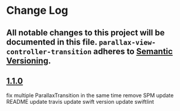 # Change Log

All notable changes to this project will be documented in this file.
`parallax-view-controller-transition` adheres to [Semantic Versioning](http://semver.org/).
---

## [1.1.0](https://github.com/Digipolitan/parallax-view-controller-transition/releases/tag/v1.1.0)

fix multiple ParallaxTransition in the same time
remove SPM
update README
update travis
update swift version
update swiftlint
